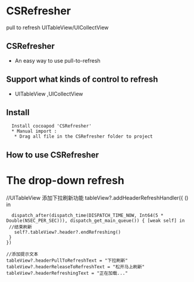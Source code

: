 # CSRefresher
pull to refresh UITableView/UICollectView

## CSRefresher 
* An easy way to  use pull-to-refresh

## Support what kinds of control to refresh
  * UITableView ,UICollectView


## Install 
      Install cocoapod 'CSRefresher'
      * Manual import :
       * Drag all file in the CSRefresher folder to project

## How to use CSRefresher
 # The drop-down refresh
 
   //UITableView 添加下拉刷新功能
    tableView?.addHeaderRefreshHandler({ () in
    
      dispatch_after(dispatch_time(DISPATCH_TIME_NOW, Int64(5 * Double(NSEC_PER_SEC))), dispatch_get_main_queue()) { [weak self] in
     //结束刷新
       self?.tableView?.header?.endRefreshing()
     }
    })
    
    //添加提示文本
    tableView?.headerPullToRefreshText = "下拉刷新"
    tableView?.headerReleaseToRefreshText = "松开马上刷新"
    tableView?.headerRefreshingText = "正在加载..."
